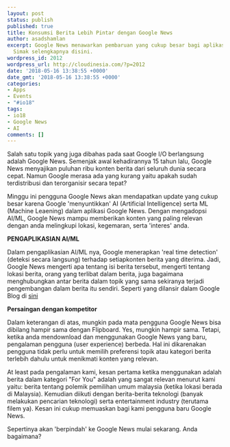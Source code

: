 ```yaml
---
layout: post
status: publish
published: true
title: Konsumsi Berita Lebih Pintar dengan Google News
author: asadshamlan
excerpt: Google News menawarkan pembaruan yang cukup besar bagi aplikasi berita mereka.
  Simak selengkapnya disini.
wordpress_id: 2012
wordpress_url: http://cloudinesia.com/?p=2012
date: '2018-05-16 13:38:55 +0000'
date_gmt: '2018-05-16 13:38:55 +0000'
categories:
- Apps
- Events
- "#io18"
tags:
- io18
- Google News
- AI
comments: []
---
```

<p>Salah satu topik yang juga dibahas pada saat Google I/O berlangsung adalah Google News. Semenjak awal kehadirannya 15 tahun lalu, Google News menyajikan puluhan ribu konten berita dari seluruh dunia secara cepat. Namun Google merasa ada yang kurang yaitu apakah sudah terdistribusi dan terorganisir secara tepat?</p>
<p>Minggu ini pengguna Google News akan mendapatkan update yang cukup besar karena Google 'menyuntikkan' AI (Artificial Intelligence) serta ML (Machine Leaening) dalam aplikasi Google News. Dengan mengadopsi AI/ML, Google News mampu memberikan konten yang paling relevan dengan anda melingkupi lokasi, kegemaran, serta 'interes' anda.</p>
<p><strong>PENGAPLIKASIAN AI/ML </strong></p>
<p>Dalam pengaplikasian AI/ML nya, Google menerapkan 'real time detection' (deteksi secara langsung) terhadap setiapkonten berita yang diterima. Jadi, Google News mengerti apa tentang isi berita tersebut, mengerti tentang lokasi berita, orang yang terlibat dalam berita, juga bagaimana menghubungkan antar berita dalam topik yang sama sekiranya terjadi pengembangan dalam berita itu sendiri. Seperti yang dilansir dalam Google Blog di <a href="https://blog.google/products/news/new-google-news-ai-meets-human-intelligence/?utm_source=tw&amp;utm_medium=feed&amp;utm_campaign=io18">sini</a></p>
<p><strong>Persaingan dengan kompetitor</strong></p>
<p>Dalam keterangan di atas, mungkin pada mata pengguna Google News bisa dibilang hampir sama dengan Flipboard. Yes, mungkin hampir sama. Tetapi, ketika anda mendownload dan menggunakan Google News yang baru, pengalaman pengguna (user experience) berbeda. Hal ini dikarenakan pengguna tidak perlu untuk memilih preferensi topik atau kategori berita terlebih dahulu untuk menikmati konten yang relevan.</p>
<p>At least pada pengalaman kami, kesan pertama ketika menggunakan adalah berita dalam kategori "For You" adalah yang sangat relevan menurut kami yaitu: berita tentang polemik pemilihan umum malaysia (ketika lokasi berada di Malaysia). Kemudian diikuti dengan berita-berita teknologi (banyak melakukan pencarian teknologi) serta entertainment industry (terutama filem ya). Kesan ini cukup memuaskan bagi kami pengguna baru Google News.</p>
<p>Sepertinya akan 'berpindah' ke Google News mulai sekarang. Anda bagaimana?</p>
